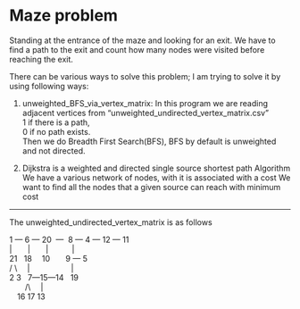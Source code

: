 # Maze problem
Standing at the entrance of the maze and looking for an exit. We have to find a path to the exit and count how many nodes were visited before reaching the exit.   

There can be various ways to solve this problem; I am trying to solve it by using following ways:
1)	unweighted_BFS_via_vertex_matrix: In this program we are reading adjacent vertices from “unweighted_undirected_vertex_matrix.csv”   
  1 if there is a path,       
  0 if no path exists.   
Then we do Breadth First Search(BFS), BFS by default is unweighted and not directed. <br />

2) Dijkstra is a weighted and directed single source shortest path Algorithm
  We have a various network of nodes, with it is associated with a cost
  We want to find all the nodes that a given source can reach with minimum cost
  
-----------------------------------
The unweighted_undirected_vertex_matrix is as follows 

1    —    6  —  20&nbsp;  —&nbsp;  8 — 4 — 12 — 11    
|&emsp;&emsp;|&emsp;&emsp;|&emsp;&emsp;&emsp;|&emsp;&emsp;   
21&nbsp;&nbsp;&nbsp;18 &emsp;10&emsp;&emsp;9 — 5   
/ \ &emsp;|	&emsp;&emsp;&emsp;&emsp;&emsp;|    
2  3 &nbsp;&nbsp;7—15—14&nbsp;&nbsp;&nbsp;19    
&emsp;&emsp;/\ &emsp;|         
&emsp;16&nbsp;17&nbsp;13    

